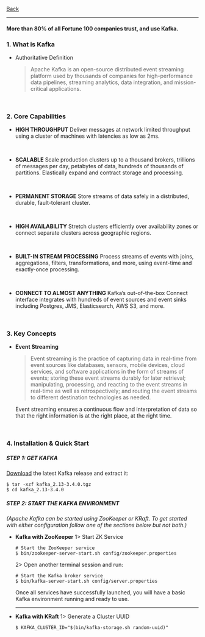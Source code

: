 [Back](../README.md)

<hr>

#### More than 80% of all Fortune 100 companies trust, and use Kafka.

### 1. What is Kafka

- Authoritative Definition

  > Apache Kafka is an open-source distributed event streaming platform used by thousands of companies for high-performance data pipelines, streaming analytics, data integration, and mission-critical applications.


&nbsp;

### 2. Core Capabilities

- **HIGH THROUGHPUT**
  Deliver messages at network limited throughput using a cluster of machines with latencies as low as 2ms.

&nbsp;

- **SCALABLE**
  Scale production clusters up to a thousand brokers, trillions of messages per day, petabytes of data, hundreds of thousands of partitions. Elastically expand and contract storage and processing.

&nbsp;

- **PERMANENT STORAGE**
  Store streams of data safely in a distributed, durable, fault-tolerant cluster.

&nbsp;

- **HIGH AVAILABILITY**
  Stretch clusters efficiently over availability zones or connect separate clusters across geographic regions.

&nbsp;

- **BUILT-IN STREAM PROCESSING**
  Process streams of events with joins, aggregations, filters, transformations, and more, using event-time and exactly-once processing.

&nbsp;

- **CONNECT TO ALMOST ANYTHING**
  Kafka’s out-of-the-box Connect interface integrates with hundreds of event sources and event sinks including Postgres, JMS, Elasticsearch, AWS S3, and more.

&nbsp;

### 3. Key Concepts

- **Event Streaming**
  >Event streaming is the practice of capturing data in real-time from event sources like databases, sensors, mobile devices, cloud services, and software applications in the form of streams of events; storing these event streams durably for later retrieval; manipulating, processing, and reacting to the event streams in real-time as well as retrospectively; and routing the event streams to different destination technologies as needed. 
  
  Event streaming ensures a continuous flow and interpretation of data so that the right information is at the right place, at the right time.

&nbsp;

### 4. Installation & Quick Start

##### STEP 1: GET KAFKA

[Download](https://www.apache.org/dyn/closer.cgi?path=/kafka/3.4.0/kafka_2.13-3.4.0.tgz) the latest Kafka release and extract it:
```
$ tar -xzf kafka_2.13-3.4.0.tgz
$ cd kafka_2.13-3.4.0
```

##### STEP 2: START THE KAFKA ENVIRONMENT

_(Apache Kafka can be started using ZooKeeper or KRaft. To get started with either configuration follow one of the sections below but not both.)_

- **Kafka with ZooKeeper**
  1> Start ZK Service
  ```
  # Start the ZooKeeper service
  $ bin/zookeeper-server-start.sh config/zookeeper.properties
  ```

  2> Open another terminal session and run:
  ```
  # Start the Kafka broker service
  $ bin/kafka-server-start.sh config/server.properties
  ```
  Once all services have successfully launched, you will have a basic Kafka environment running and ready to use.

  <hr>

- **Kafka with KRaft**
  1> Generate a Cluster UUID
  ```
  $ KAFKA_CLUSTER_ID="$(bin/kafka-storage.sh random-uuid)"
  ```
    